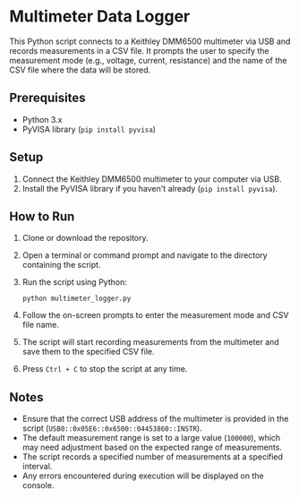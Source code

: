 # Multimeter Data Logger

This Python script connects to a Keithley DMM6500 multimeter via USB and records measurements in a CSV file. It prompts the user to specify the measurement mode (e.g., voltage, current, resistance) and the name of the CSV file where the data will be stored.

## Prerequisites

- Python 3.x
- PyVISA library (`pip install pyvisa`)

## Setup

1. Connect the Keithley DMM6500 multimeter to your computer via USB.
2. Install the PyVISA library if you haven't already (`pip install pyvisa`).

## How to Run

1. Clone or download the repository.
2. Open a terminal or command prompt and navigate to the directory containing the script.
3. Run the script using Python:

   ```
   python multimeter_logger.py
   ```

4. Follow the on-screen prompts to enter the measurement mode and CSV file name.
5. The script will start recording measurements from the multimeter and save them to the specified CSV file.
6. Press `Ctrl + C` to stop the script at any time.

## Notes

- Ensure that the correct USB address of the multimeter is provided in the script (`USB0::0x05E6::0x6500::04453860::INSTR`).
- The default measurement range is set to a large value (`100000`), which may need adjustment based on the expected range of measurements.
- The script records a specified number of measurements at a specified interval.
- Any errors encountered during execution will be displayed on the console.

